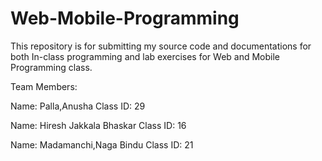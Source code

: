 # Web-Mobile-Programming

This repository is for submitting my source code and documentations for both In-class programming and lab exercises for Web and Mobile Programming class.

Team Members:

Name: Palla,Anusha Class ID: 29 

Name: Hiresh Jakkala Bhaskar Class ID: 16

Name: Madamanchi,Naga Bindu Class ID: 21

